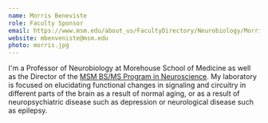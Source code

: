 ```yaml
---
name: Morris Beneviste
role: Faculty Sponsor
email: https://www.msm.edu/about_us/FacultyDirectory/Neurobiology/MorrisBenveniste/index.php
website: mbenveniste@msm.edu
photo: morris.jpg
---
```


I'm a Professor of Neurobiology at Morehouse School of Medicine as well as the Director of the [MSM BS/MS Program in Neuroscience](https://www.msm.edu/Education/neurobiology/BSMSprogram/). My laboratory is focused on elucidating functional changes in signaling and circuitry in different parts of the brain as a result of normal aging, or as a result of neuropsychiatric disease such as depression or neurological disease such as epilepsy. 
